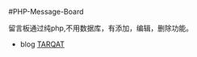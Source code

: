 #PHP-Message-Board

留言板通过纯php,不用数据库，有添加，编辑，删除功能。


* blog <a href="http://www.tarqat.com" target="_blank">TARQAT</a>

